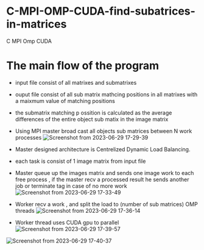 # C-MPI-OMP-CUDA-find-subatrices-in-matrices
C MPI Omp CUDA

# The main flow of the program
- input file consist of all matrixes and submatrixes
- ouput file consist of all sub matrix mathcing positions in all matrixes with a maixmum value of matching positions
- the submatrix matching p ossition is calculated as the average differences of the entire object sub matix in the image matrix

- Using MPI master broad cast all objects sub matrices between N work processes
![Screenshot from 2023-06-29 17-29-39](https://github.com/cohenyuval315/C-MPI-OMP-CUDA-find-subatrices-in-matrices/assets/61754002/0879cbe8-fa4b-4e82-85ad-d760eb576534)


- Master designed architecture is Centrelized Dynamic Load Balancing.
- each task is consist of 1 image matrix from input file
- Master queue up the images matrix and sends one image work to each free process , if the master recv a processed result he sends another job or terminate tag in case of no more work
![Screenshot from 2023-06-29 17-33-49](https://github.com/cohenyuval315/C-MPI-OMP-CUDA-find-subatrices-in-matrices/assets/61754002/2ba0226c-b16a-40e9-bb03-b1a278259955)
  

- Worker recv a work , and split the load to (number of sub matrices) OMP threads 
![Screenshot from 2023-06-29 17-36-14](https://github.com/cohenyuval315/C-MPI-OMP-CUDA-find-subatrices-in-matrices/assets/61754002/551670ce-3e09-45fe-887d-7e3007662929)


- Worker thread uses CUDA gpu to parallel 
![Screenshot from 2023-06-29 17-39-57](https://github.com/cohenyuval315/C-MPI-OMP-CUDA-find-subatrices-in-matrices/assets/61754002/8dfa2830-3068-437c-8481-2bdbbe163ba4)



![Screenshot from 2023-06-29 17-40-37](https://github.com/cohenyuval315/C-MPI-OMP-CUDA-find-subatrices-in-matrices/assets/61754002/26f934e6-3396-4173-b890-1ac5a8fcf648)

